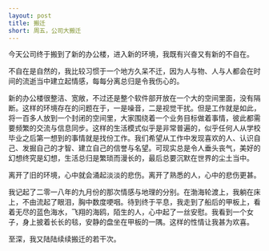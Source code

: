 ```yaml
---
layout: post
title: 搬迁
short: 周五，公司大搬迁
---
```


今天公司终于搬到了新的办公楼，进入新的环境，我既有兴奋又有新的不自在。

不自在是自然的，我比较习惯于一个地方久呆不迁，因为人与物、人与人都会在时间的流逝当中建立起情感，每每分离总归是令我伤心的。

新的办公楼很整洁、宽敞，不过还是整个软件部开放在一个大的空间里面，没有隔断。这样的环境存在的问题在于，一是噪音，二是视觉干扰。但是工作就是如此，将一百多人放到一个封闭的空间里，大家围绕着一个业务目标做着事情，彼此都需要频繁的交流与信息同步。这样的生活模式似乎是非常普遍的，似乎任何人从学校毕业之后第一想到的事情就是找份工作。我们希望从工作中发现喜欢的人、认识自己、发掘自己的才智、建立自己的信誉与名望。可现实总是令人垂头丧气，美好的幻想终究是幻想，生活总归是繁琐而漫长的，最后总要沉默在世界的尘土当中。

离开了旧的环境，心中就会涌起淡淡的悲伤。离开了熟悉的人，心中的悲伤更甚。

我记起了二零一八年的九月份的那次情感与地理的分别。在渤海轮渡上，我躺在床上，不由流起了眼泪，胸中数度哽咽。待到终于平息，我走到了船后的甲板上，看着无尽的蓝色海水，飞翔的海鸥，陌生的人，心中起了一丝安慰。我看到一个女子，身上披着长长的毯，安静的盘坐在甲板的一隅。这样的性情让我甚为欢喜。

至深，我又陆陆续续搬迁的若干次。
